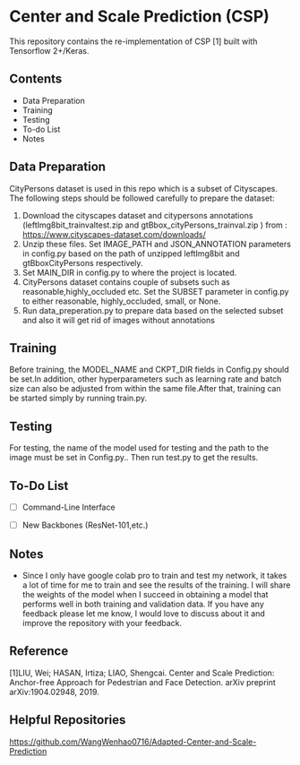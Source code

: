 # Center and Scale Prediction (CSP)

This repository contains the re-implementation of CSP [1] built with Tensorflow 2+/Keras.

## Contents

* Data Preparation
* Training
* Testing
* To-do List
* Notes

## Data Preparation

CityPersons dataset is used in this repo which is a subset of Cityscapes. The following steps should be followed carefully to prepare the dataset:
1. Download the cityscapes dataset and citypersons annotations (leftImg8bit_trainvaltest.zip and gtBbox_cityPersons_trainval.zip ) from  : https://www.cityscapes-dataset.com/downloads/ 
2. Unzip these files. Set IMAGE_PATH and JSON_ANNOTATION parameters in config.py based on the path of unzipped leftImg8bit and gtBboxCityPersons respectively.
3. Set MAIN_DIR in config.py to where the project is located.
4. CityPersons dataset contains couple of subsets such as reasonable,highly_occluded etc. Set the SUBSET parameter in config.py to either reasonable, highly_occluded, small, or None. 
5. Run data_preperation.py to prepare data based on the selected subset and also it will get rid of images without annotations

## Training

Before training, the MODEL_NAME and CKPT_DIR fields in Config.py should be set.In addition, other hyperparameters such as learning rate and batch size can also be adjusted from within the same file.After that, training can be started simply by running train.py.

## Testing

For testing, the name of the model used for testing and the path to the image must be set in Config.py.. Then run test.py to get the results.

## To-Do List

- [ ] Command-Line Interface
- [ ] New Backbones (ResNet-101,etc.)


##  Notes

* Since I only have google colab pro to train and test my network, it takes a lot of time for me to train and see the results of the training. I will share the weights of the model when I succeed in obtaining a model that performs well in both training and validation data. If you have any feedback please let me know, I would love to discuss about it and improve the repository with your feedback.


## Reference
[1]LIU, Wei; HASAN, Irtiza; LIAO, Shengcai. Center and Scale Prediction: Anchor-free Approach for Pedestrian and Face Detection. arXiv preprint arXiv:1904.02948, 2019.
## Helpful Repositories 
https://github.com/WangWenhao0716/Adapted-Center-and-Scale-Prediction